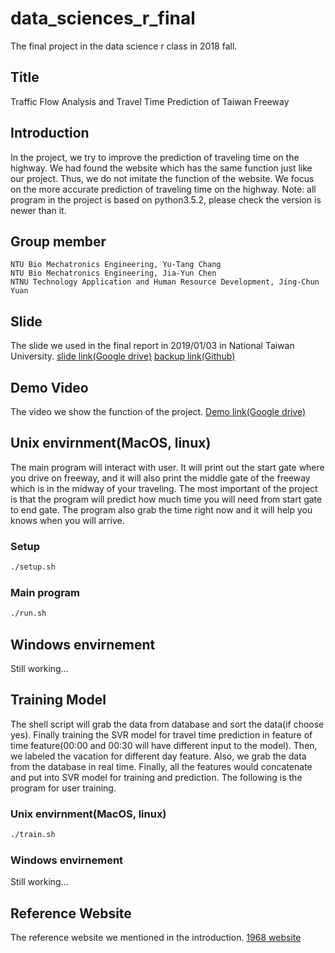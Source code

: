 # data_sciences_r_final
The final project in the data science r class in 2018 fall.

## Title
Traffic Flow Analysis and Travel Time Prediction of Taiwan Freeway

## Introduction
In the project, we try to improve the prediction of traveling time on the highway. We had found the website which has the same function just like our project. Thus, we do not imitate the function of the website. We focus on the more accurate prediction of traveling time on the highway.
Note: all program in the project is based on python3.5.2, please check the version is newer than it.


## Group member

```
NTU Bio Mechatronics Engineering, Yu-Tang Chang
NTU Bio Mechatronics Engineering, Jia-Yun Chen
NTNU Technology Application and Human Resource Development, Jing-Chun Yuan
```

## Slide

The slide we used in the final report in 2019/01/03 in National Taiwan University.
[slide link(Google drive)](https://drive.google.com/open?id=1__Q59EmY8x_fgnyUowpCQo0v-b45ZNBe)
[backup link(Github)](https://github.com/b05611038/data_sciences_r_final/blob/master/final_slide.pdf)


## Demo Video

The video we show the function of the project.
[Demo link(Google drive)](https://drive.google.com/open?id=1skdbr1zV2DkcQMjffKez-CGjDCFdtgZJ)


## Unix envirnment(MacOS, linux)
The main program will interact with user. It will print out the start gate where you drive on freeway, and it will also print the middle gate of the freeway which is in the midway of your traveling. The most important of the project is that the program will predict how much time you will need from start gate to end gate. The program also grab the time right now and it will help you knows when you will arrive.

### Setup

```sh
./setup.sh
``` 

### Main program

```sh
./run.sh
```

## Windows envirnement
Still working...

## Training Model
The shell script will grab the data from database and sort the data(if choose yes). Finally training the SVR model for travel time prediction in feature of time feature(00:00 and 00:30 will have different input to the model). Then, we labeled the vacation for different day feature. Also, we grab the data from the database in real time. Finally, all the features would concatenate and put into SVR model for training and prediction. The following is the program for user training. 

### Unix envirnment(MacOS, linux)

```sh
./train.sh
```

### Windows envirnement
Still working...

## Reference Website
The reference website we mentioned in the introduction.
[1968 website](https://1968.freeway.gov.tw/?fbclid=IwAR22C619V2EVBrwVWhagKkR_KAJHCcZwwWFbLVtFpm3drutHrtniHrP7o70)

